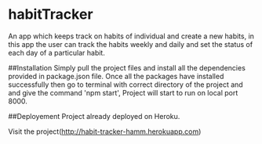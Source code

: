 # habitTracker
An app which keeps track on habits of individual and create a new habits, in this app the user can track the habits weekly and daily and set the status of each day
of a particular habit.

##Installation
Simply pull the project files and install all the dependencies provided in package.json file.
Once all the packages have installed successfully then go to terminal with correct directory of the project and and give the command 'npm start',
Project will start to run on local port 8000.


##Deployement
Project already deployed on Heroku.

Visit the project(http://habit-tracker-hamm.herokuapp.com)

